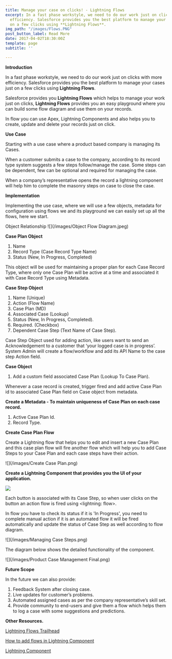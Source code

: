 ```yaml
---
title: Manage your case on clicks! - Lightning Flows
excerpt: In a fast phase workstyle, we need to do our work just on clicks with more
  efficiency. Salesforce provides you the best platform to manage your cases just
  on a few clicks using **Lightning Flows**.
img_path: "/images/Flows.PNG"
post_button_label: Read More
date: 2017-04-02T18:30:00Z
template: page
subtitle: ''

---
```

**Introduction**

In a fast phase workstyle, we need to do our work just on clicks with more efficiency. Salesforce provides you the best platform to manage your cases just on a few clicks using **Lightning Flows**.

Salesforce provides you **Lightning Flows** which helps to manage your work just on clicks, **Lightning Flows** provides you an easy playground where you can build some flow diagram and use them on your records.

In flow you can use Apex, Lightning Components and also helps you to create, update and delete your records just on click.

**Use Case**

Starting with a use case where a product based company is managing its Cases.

When a customer submits a case to the company, according to its record type system suggests a few steps follow/manage the case. Some steps can be dependent, few can be optional and required for managing the case.

When a company’s representative opens the record a lightning component will help him to complete the masonry steps on case to close the case.

**Implementation**

Implementing the use case, where we will use a few objects, metadata for configuration using flows we and its playground we can easily set up all the flows, here we start.

Object Relationship                             ![](/images/Object Flow Diagram.jpeg)

**Case Plan Object**

1. Name
2. Record Type (Case Record Type Name)
3. Status (New, In Progress, Completed)

This object will be used for maintaining a proper plan for each Case Record Type, where only one Case Plan will be active at a time and associated it with Case Record Type using Metadata.

**Case Step Object**

1. Name (Unique)
2. Action (Flow Name)
3. Case Plan (MD)
4. Associated Case (Lookup)
5. Status (New, In Progress, Completed).
6. Required. (Checkbox)
7. Dependent Case Step (Text Name of Case Step).

Case Step Object used for adding action, like users want to send an Acknowledgement to a customer that ‘your logged case is in progress’. System Admin will create a flow/workflow and add its API Name to the case step Action field.

**Case Object**

1. Add a custom field associated Case Plan (Lookup To Case Plan).

Whenever a case record is created, trigger fired and add active Case Plan id to associated Case Plan field on Case object from metadata.

**Create a Metadata - To maintain uniqueness of Case Plan on each case record.**

1. Active Case Plan Id.
2. Record Type.

**Create Case Plan Flow**

Create a Lightning flow that helps you to edit and insert a new Case Plan and this case plan flow will fire another flow which will help you to add Case Steps to your Case Plan and each case steps have their action.

![](/images/Create Case Plan.png)

**Create a Lightning Component that provides you the UI of your application.**

![](/images/lc.PNG)

Each button is associated with its Case Step, so when user clicks on the button an action flow is fired using <lightning: flow>.

In flow you have to check its status if it is 'In Progress', you need to complete manual action if it is an automated flow it will be fired automatically and update the status of Case Step as well according to flow diagram.

![](/images/Managing Case Steps.png)

The diagram below shows the detailed functionality of the component.

![](/images/Product Case Management Final.png)

**Future Scope**

In the future we can also provide:

1. Feedback System after closing case.
2. Live updates for customer’s problems.
3. Automated assigned cases as per the company representative’s skill set.
4. Provide community to end-users and give them a flow which helps them to log a case with some suggestions and predictions.

**Other Resources.**

[Lightning Flows Trailhead](https://trailhead.salesforce.com/en/content/learn/modules/business_process_automation)

[How to add flows in Lightning Component](https://developer.salesforce.com/docs/component-library/bundle/lightning:flow/example)

[Lightning Component](https://developer.salesforce.com/docs/atlas.en-us.lightning.meta/lightning/intro_framework.htm)